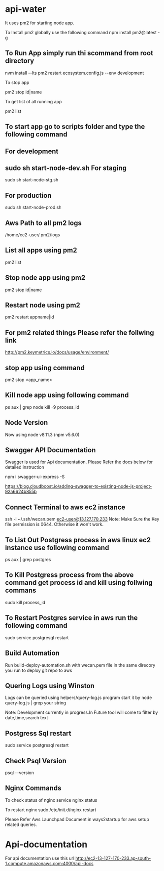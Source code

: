 # api-water

It uses pm2 for starting node app.

To Install pm2 globally use the following command
npm install pm2@latest -g

To Run App simply run thi scommand from root directory
---------------
nvm install --lts
pm2 restart ecosystem.config.js --env development

To stop app

pm2 stop id|name

To get list of all running app

pm2 list 

To start app go to scripts folder and type the following command
---------------
For development
---------------
sudo sh start-node-dev.sh 
For staging
---------------
sudo sh start-node-stg.sh 

For production
---------------
sudo sh start-node-prod.sh

Aws Path to all pm2 logs 
---------------
/home/ec2-user/.pm2/logs

List all apps using pm2
---------------
pm2 list

Stop node app using pm2
---------------
pm2 stop id|name

Restart node using pm2
---------------
pm2 restart appname|id

For pm2 related things Please refer the follwing link
---------------
http://pm2.keymetrics.io/docs/usage/environment/


stop app using command
---------------
pm2 stop <app_name>

Kill node app using following command
---------------
ps aux | grep node
kill -9 process_id


Node Version 
---------------
Now using node v8.11.3 (npm v5.6.0)

Swagger API Documentation
------------------

Swagger is used for Api documentation. Please Refer the docs below for detailed instruction

npm i swagger-ui-express -S

https://blog.cloudboost.io/adding-swagger-to-existing-node-js-project-92a6624b855b


Connect Terminal to aws ec2 instance
------------------
ssh -i ~/.ssh/wecan.pem ec2-user@13.127.170.233
Note: Make Sure the Key file permission is 0644. Otherwise it won't work.

To List Out Postgress process in aws linux ec2 instance use following command
----------------------
ps aux | grep postgres

To Kill Postgress process from the above command get process id and kill using follwing commans
----------------------
sudo kill process_id

To Restart Postgres service in aws run the following command
----------------------
sudo service postgresql restart

Build Automation
----------------------
Run build-deploy-automation.sh with wecan.pem file in the same direcory you run to deploy git repo to aws 

Quering Logs using Winston
------------------------

Logs can be queried using helpers/query-log.js program
start it by
node query-log.js | grep your string

Note: Development currently in progress.In Future tool will come to filter by date,time,search text

Postgress Sql restart
------------------------

sudo service postgresql restart

Check Psql Version
------------------------
psql --version

Nginx Commands
------------------------

To check status of nginx
service nginx status 

To restart nginx
sudo /etc/init.d/nginx restart

Please Refer Aws Launchpad Document in ways2startup for aws setup related queries.

Api-documentation
==================

For api documentation use this url
http://ec2-13-127-170-233.ap-south-1.compute.amazonaws.com:4000/api-docs

